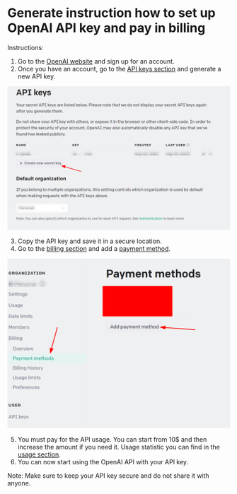 # Generate instruction how to set up OpenAI API key and pay in billing

Instructions:

1. Go to the [OpenAI website](https://platform.openai.com/overview) and sign up for an account.
2. Once you have an account, go to the [API keys section](https://platform.openai.com/account/api-keys) and generate a new API key.

![OpenAI API Key](./images/openai/api-key.png)

3. Copy the API key and save it in a secure location.
4. Go to the [billing section](https://platform.openai.com/account/billing/overview) and add a [payment method](https://platform.openai.com/account/billing/payment-methods).

![OpenAI Payment Method](./images/openai/payment-method.png)


5. You must pay for the API usage. You can start from 10$ and then increase the amount if you need it. Usage statistic you can find in the [usage section](https://platform.openai.com/account/usage).
6. You can now start using the OpenAI API with your API key.

Note: Make sure to keep your API key secure and do not share it with anyone.
